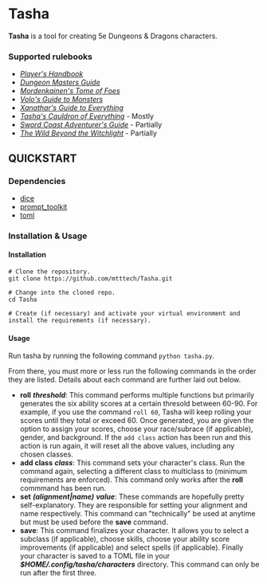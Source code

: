 # Tasha

**Tasha** is a tool for creating 5e Dungeons & Dragons characters.

### Supported rulebooks

  * [*Player's Handbook*](https://www.amazon.com/Players-Handbook-Dungeons-Dragons-Wizards/dp/0786965606/ref=sr_1_1?crid=379ZD2GOSSXUS&keywords=player%27s+handbook+53&qid=1686513995&sprefix=players+handbook+53%2Caps%2C117&sr=8-1)
  * [*Dungeon Masters Guide*](https://www.amazon.com/Dungeons-Dragons-Dungeon-Rulebook-Roleplaying/dp/0786965622/ref=sr_1_1?crid=2OL0NVA15CCB4&keywords=dungeon%2Bmasters%2Bguide&qid=1704477505&sprefix=Dungeon%2BM%2Caps%2C110&sr=8-1&th=1)
  * [*Mordenkainen's Tome of Foes*](https://www.amazon.com/MORDENKAINENS-FOES-Accessory-Wizards-Team/dp/0786966246/ref=sr_1_1?crid=1YK3ZSKRTEC2N&keywords=mordenkainen%27s+tome+of+foes&qid=1686514034&sprefix=mordenkain%2Caps%2C135&sr=8-1)
  * [*Volo's Guide to Monsters*](https://www.amazon.com/Volos-Guide-Monsters-Wizards-Team/dp/0786966017/ref=sr_1_1?crid=9Q6IDI7KI2FH&keywords=volos+guide+to+monsters+5e&qid=1686514111&sprefix=volos%2Caps%2C122&sr=8-1)
  * [*Xanathar's Guide to Everything*](https://www.amazon.com/Xanathars-Guide-Everything-Wizards-Team/dp/0786966114/ref=sr_1_1?crid=1HQBURCPQA50W&keywords=xanathars+guide+to+everything+5e&qid=1686514138&sprefix=xa%2Caps%2C147&sr=8-1)
  * [*Tasha's Cauldron of Everything*](https://www.amazon.com/Cauldron-Everything-Expansion-Dungeons-Dragons/dp/0786967021/ref=sr_1_1?crid=3K7SU399VYTP4&keywords=tasha%27s+cauldron+of+everything+5e&qid=1686514198&sprefix=tas%2Caps%2C118&sr=8-1) - Mostly
  * [*Sword Coast Adventurer's Guide*](https://www.amazon.com/Sword-Coast-Adventurers-Guide-Accessory/dp/0786965800/ref=sr_1_1?crid=JNAGKS1F2Y2U&keywords=sword+coast+adventurer%27s+guide+5e&qid=1686514240&sprefix=sword%2Caps%2C133&sr=8-1) - Partially
  * [*The Wild Beyond the Witchlight*](https://www.amazon.com/Wild-Beyond-Witchlight-Adventure-Dungeons/dp/0786967277/ref=sr_1_1?crid=2UYG545HO9XS7&keywords=The%2BWild%2BBeyond%2Bthe%2BWitchlight&qid=1704650190&sprefix=the%2Bwild%2Bbeyond%2Bthe%2Bwitchlight%2Caps%2C102&sr=8-1&th=1) - Partially

## QUICKSTART

### Dependencies

* [dice](https://github.com/borntyping/python-dice)
* [prompt_toolkit](https://github.com/prompt-toolkit/python-prompt-toolkit)
* [toml](https://github.com/uiri/toml)

### Installation & Usage

#### Installation

```
# Clone the repository.
git clone https://github.com/mtttech/Tasha.git

# Change into the cloned repo. 
cd Tasha

# Create (if necessary) and activate your virtual environment and install the requirements (if necessary).
```

#### Usage

Run tasha by running the following command ```python tasha.py```.

From there, you must more or less run the following commands in the order they are listed. Details about each command are further laid out below.

* **roll** ***threshold***: This command performs multiple functions but primarily generates the six ability scores at a certain thresold between 60-90. For example, if you use the command ```roll 60```, Tasha will keep rolling your scores until they total or exceed 60. Once generated, you are given the option to assign your scores, choose your race/subrace (if applicable), gender, and background. If the ```add class``` action has been run and this action is run again, it will reset all the above values, including any chosen classes.
* **add class** ***class***: This command sets your character's class. Run the command again, selecting a different class to multiclass to (minimum requirements are enforced). This command only works after the **roll** commmand has been run.
* **set** ***(alignment|name)*** ***value***: These commands are hopefully pretty self-explanatory. They are responsible for setting your alignment and name respectively. This command can "technically" be used at anytime but must be used before the **save** command.
* **save**: This command finalizes your character. It allows you to select a subclass (if applicable), choose skills, choose your ability score improvements (if applicable) and select spells (if applicable). Finally your character is saved to a TOML file in your ***$HOME/.config/tasha/characters*** directory. This command can only be run after the first three.
